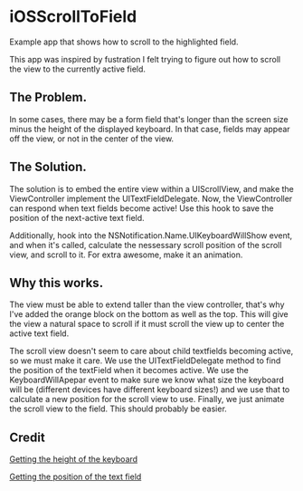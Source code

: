 # iOSScrollToField
Example app that shows how to scroll to the highlighted field.

This app was inspired by fustration I felt trying to figure out how to scroll the view to the currently active field.

## The Problem.
In some cases, there may be a form field that's longer than the screen size minus the height of the displayed keyboard. In that case, fields may appear off the view, or not in the center of the view. 

## The Solution.
The solution is to embed the entire view within a UIScrollView, and make the ViewController implement the UITextFieldDelegate. Now, the ViewController can respond when text fields become active! Use this hook to save the position of the next-active text field. 

Additionally, hook into the NSNotification.Name.UIKeyboardWillShow event, and when it's called, calculate the nessessary scroll position of the scroll view, and scroll to it. For extra awesome, make it an animation.

## Why this works.
The view must be able to extend taller than the view controller, that's why I've added the orange block on the bottom as well as the top. This will give the view a natural space to scroll if it must scroll the view up to center the active text field.

The scroll view doesn't seem to care about child textfields becoming active, so we must make it care. We use the UITextFieldDelegate method to find the position of the textField when it becomes active. We use the KeyboardWillApepar event to make sure we know what size the keyboard will be (different devices have different keyboard sizes!) and we use that to calculate a new position for the scroll view to use. Finally, we just animate the scroll view to the field. This should probably be easier.

## Credit
[Getting the height of the keyboard](https://stackoverflow.com/questions/31774006/how-to-get-height-of-keyboard)

[Getting the position of the text field](https://stackoverflow.com/questions/13056004/how-to-make-a-uiscrollview-auto-scroll-when-a-uitextfield-becomes-a-first-respon/33256560)
